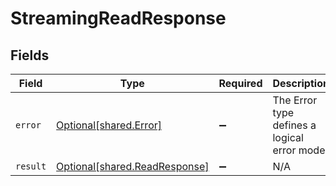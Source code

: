 # StreamingReadResponse


## Fields

| Field                                                                | Type                                                                 | Required                                                             | Description                                                          |
| -------------------------------------------------------------------- | -------------------------------------------------------------------- | -------------------------------------------------------------------- | -------------------------------------------------------------------- |
| `error`                                                              | [Optional[shared.Error]](../../models/shared/error.md)               | :heavy_minus_sign:                                                   | The Error type defines a logical error model                         |
| `result`                                                             | [Optional[shared.ReadResponse]](../../models/shared/readresponse.md) | :heavy_minus_sign:                                                   | N/A                                                                  |
